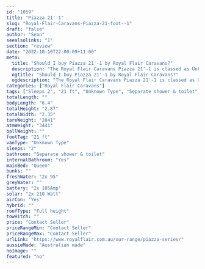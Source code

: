 ```yaml
---
id: "1059"
title: "Piazza 21'-1"
slug: "Royal-Flair-Caravans-Piazza-21-foot--1"
draft: "false"
author: "Sean"
seealsolinks: "1"
section: "review"
date: "2022-10-10T22:00:09+11:00"
meta:
  title: "Should I buy Piazza 21'-1 by Royal Flair Caravans?"
  description: "The Royal Flair Caravans Piazza 21'-1 is classed as Unknown Type, and sleeps 2 people. It is Australian made and comes in at 21 ft. It generally has Separate shower & toilet."
  ogtitle: "Should I buy Piazza 21'-1 by Royal Flair Caravans?"
  ogdescription: "The Royal Flair Caravans Piazza 21'-1 is classed as Unknown Type, and sleeps 2 people. It is Australian made and comes in at 21 ft. It generally has Separate shower & toilet."
categories: ["Royal Flair Caravans"]
tags: ["Sleeps 2", "21 ft", "Unknown Type", "Separate shower & toilet", "Full height", "Price Unknown"]
totalLength: ""
bodyLength: "6.4"
totalHeight: "2.87"
totalWidth: "2.35"
tareWeight: "2841"
atmWeight: "3441"
ballWeight: ""
footTag: "21 ft"
vanType: "Unknown Type"
sleeps: "2"
bathroom: "Separate shower & toilet"
internalBathroom: "Yes"
mainBed: "Queen"
bunks: ""
freshWater: "2x 95"
greyWater: ""
battery: "2x 105Amp"
solar: "2x 210 Watt"
airCon: "Yes"
hybrid: ""
roofType: "Full height"
towHitch: ""
price: "Contact Seller"
priceRangeMin: "Contact Seller"
priceRangeMax: "Contact Seller"
urlLink: "https://www.royalflair.com.au/our-range/piazza-series/"
aussieMade: "Australian made"
noImage: ""
featured: "no"
---
```

